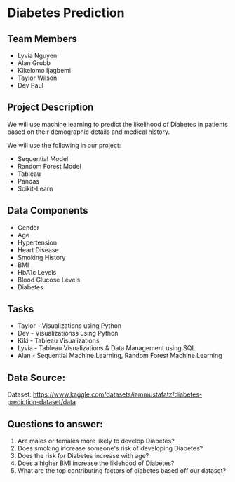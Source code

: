 # Diabetes Prediction 

## Team Members
- Lyvia Nguyen
- Alan Grubb
- Kikelomo Ijagbemi
- Taylor Wilson
- Dev Paul

## Project Description
We will use machine learning to predict the likelihood of Diabetes in patients based on their demographic details and medical history. 

We will use the following in our project:
- Sequential Model
- Random Forest Model
- Tableau
- Pandas
- Scikit-Learn

## Data Components
- Gender
- Age
- Hypertension
- Heart Disease
- Smoking History
- BMI
- HbA1c Levels
- Blood Glucose Levels
- Diabetes

## Tasks
- Taylor - Visualizations using Python
- Dev - Visualizationss using Python
- Kiki - Tableau Visualizations
- Lyvia - Tableau Visualizations & Data Management using SQL
- Alan - Sequential Machine Learning, Random Forest Machine Learning

## Data Source:
Dataset: https://www.kaggle.com/datasets/iammustafatz/diabetes-prediction-dataset/data
  
## Questions to answer:
1. Are males or females more likely to develop Diabetes?
2. Does smoking increase someone's risk of developing Diabetes?
3. Does the risk for Diabetes increase with age?
4. Does a higher BMI increase the liklehood of Diabetes?
5. What are the top contributing factors of diabetes based off our dataset?


